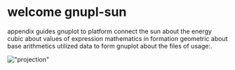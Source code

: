 # welcome gnupl-sun
appendix guides gnuplot to platform connect the sun about the energy cubic about values of expression mathematics in formation geometric about base arithmetics utilized data to form gnuplot about the files
of usage:.

!["projection"]("./matrix/img/mercator_projection.png") 